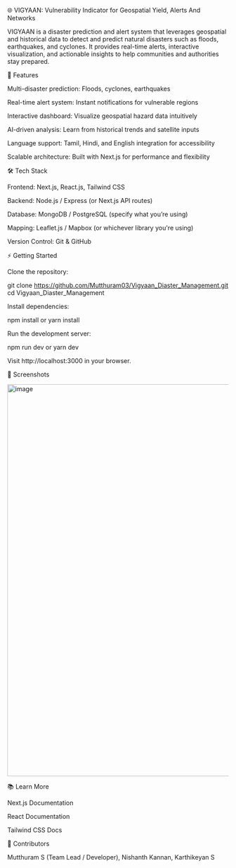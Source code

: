 🌐 VIGYAAN: Vulnerability Indicator for Geospatial Yield, Alerts And Networks

VIGYAAN is a disaster prediction and alert system that leverages geospatial and historical data to detect and predict natural disasters such as floods, earthquakes, and cyclones. It provides real-time alerts, interactive visualization, and actionable insights to help communities and authorities stay prepared.

🚀 Features

Multi-disaster prediction: Floods, cyclones, earthquakes

Real-time alert system: Instant notifications for vulnerable regions

Interactive dashboard: Visualize geospatial hazard data intuitively

AI-driven analysis: Learn from historical trends and satellite inputs

Language support: Tamil, Hindi, and English integration for accessibility

Scalable architecture: Built with Next.js for performance and flexibility

🛠️ Tech Stack

Frontend: Next.js, React.js, Tailwind CSS

Backend: Node.js / Express (or Next.js API routes)

Database: MongoDB / PostgreSQL (specify what you’re using)

Mapping: Leaflet.js / Mapbox (or whichever library you're using)

Version Control: Git & GitHub

⚡ Getting Started

Clone the repository:

git clone https://github.com/Mutthuram03/Vigyaan_Diaster_Management.git
cd Vigyaan_Diaster_Management


Install dependencies:

npm install
 or
yarn install


Run the development server:

npm run dev
 or
yarn dev


Visit http://localhost:3000
 in your browser.

📸 Screenshots


<img width="1994" height="893" alt="image" src="https://github.com/user-attachments/assets/47ea595d-c791-4213-8749-6db489e6efea" />

📚 Learn More

Next.js Documentation

React Documentation

Tailwind CSS Docs


🤝 Contributors

Mutthuram S (Team Lead / Developer),
Nishanth Kannan,
Karthikeyan S

